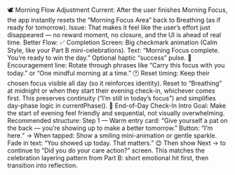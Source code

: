 🕊 Morning Flow Adjustment
Current:
After the user finishes Morning Focus, the app instantly resets the “Morning Focus Area” back to Breathing (as if ready for tomorrow).
Issue:
That makes it feel like the user’s effort just disappeared — no reward moment, no closure, and the UI is ahead of real time.
Better Flow:
✅ Completion Screen:
Big checkmark animation (Calm Style, like your Part B mini-celebrations).
Text: “Morning Focus complete. You’re ready to win the day.”
Optional haptic “success” pulse.
🌿 Encouragement line:
Rotate through phrases like “Carry this focus with you today.” or “One mindful morning at a time.”
🕐 Reset timing:
Keep their chosen focus visible all day (so it reinforces identity).
Reset to “Breathing” at midnight or when they start their evening check-in, whichever comes first.
This preserves continuity (“I’m still in today’s focus”) and simplifies day-phase logic in currentPhase().
🌙 End-of-Day Check-In Intro
Goal: Make the start of evening feel friendly and sequential, not visually overwhelming.
Recommended structure:
Step 1 — Warm entry card:
“Give yourself a pat on the back — you’re showing up to make a better tomorrow.”
Button: “I’m here.”
→ When tapped:
Show a smiling mini-animation or gentle sparkle.
Fade in text:
“You showed up today. That matters.” 😊
Then show Next → to continue to “Did you do your care action?” screen.
This matches the celebration layering pattern from Part B: short emotional hit first, then transition into reflection.

